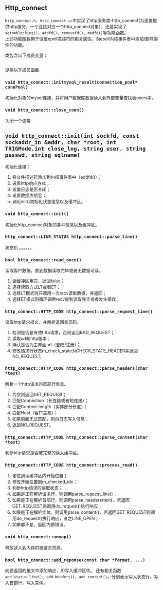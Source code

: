 ## Http_connect

``http_connect.h``、``http_connect.cc``中实现了http服务类-http_connect(为连接提供http服务，一个连接对应一个http_connect对象），还是实现了``setnoblocking()``、``addfd()``、``removefd()``、``modfd()``等功能函数。  
上述功能函数用于设置epoll描述符的相关属性、向epoll内核事件表中添加/删除事件的功能。

类包含以下成员变量：
```

```




提供以下成员函数


### ``void http_connect::initmysql_result(connection_pool* connPool)``

初始化对象的mysql连接，并将用户数据库数据读入到外部变量查找表users中。  




### ``void http_connect::close_conn()``

关闭一个连接

## ``void http_connect::init(int sockfd, const sockaddr_in &addr, char *root, int TRIGMode,int close_log, string user, string passwd, string sqlname)``

初始化连接：  
1. 将文件描述符添加到内核事件表中（addfd()）；  
2. 设置http响应方式；  
3. 设置日志是否关闭；  
4. 设置数据库信息；  
5. 调用init()初始化状态信息以及缓冲区。  

### ``void http_connect::init()``

初始化http_connect对象的各种信息以及缓冲区。  

### ``http_connect::LINE_STATUS http_connect::parse_line()``

状态机
。。。。。。

### ``bool http_connect::read_once()``

读取客户数据，直到数据读取完毕或者无数据可读。  
1. 读缓冲区用完，返回false；  
2. 选择读取方式LT或者ET；  
3. 选择LT模式则只调用一次recv读取数据，并返回；  
4. 选择ET模式则循环调用recv直到读取完毕或者发生错误；  

### ``http_connect::HTTP_CODE http_connect::parse_request_line()``

读取http请求报文，并解析返回状态码。  

1. 检测是否是有效http请求，否则返回BAD_REQUEST；  
2. 读取url和http版本；  
3. 确认是否为主界面url（登陆/注册）；  
4. 修改请求行状态m_check_state为CHECK_STATE_HEADER并返回NO_REQUEST;

### ``http_connect::HTTP_CODE http_connect::parse_headers(char *text)``

解析一个http请求的首部行信息。  
1. 为空则返回GET_REQUESt；    
2. 匹配Connection（长连接或者短连接）；    
3. 匹配Content-length（实体部分长度）；  
4. 匹配Host（客户主机）；  
5. 如果前面无法匹配，则向日志写入信息；  
6. 返回NO_REQUEST。  

### ``http_connect::HTTP_CODE http_connect::parse_content(char *text)``

判断http请求是否被完整的读入缓冲区。

### ``http_connect::HTTP_CODE http_connect::process_read()``

1. 定位到读缓冲区内开始位置；  
2. 修改开始位置到m_checked_idx；  
3. 判断http请求的读取状态；  
4. 如果是正在解析请求行，则调用parse_request_line()；  
5. 如果是正在解析首部行，则调用parse_headers(text)，若返回GET_REQUEST则调用do_request()执行响应；  
6. 如果是正在解析实体，则调用parse_content()，若返回GET_REQUEST则调用do_request()执行响应，者之LINE_OPEN；  
7. 如果都不是，返回内部错误。  

### ``void http_connect::unmap()``

释放读入到内存的被请求资源。

### ``bool http_connect::add_reponse(const char *format, ...)``

向要返回的报文中添加响应，即写入缓冲区中。
还有相关函数``add_status_line()``、``add_headers()``、``add_content()``，分别表示写入状态行，写入首部行，写入实体。

